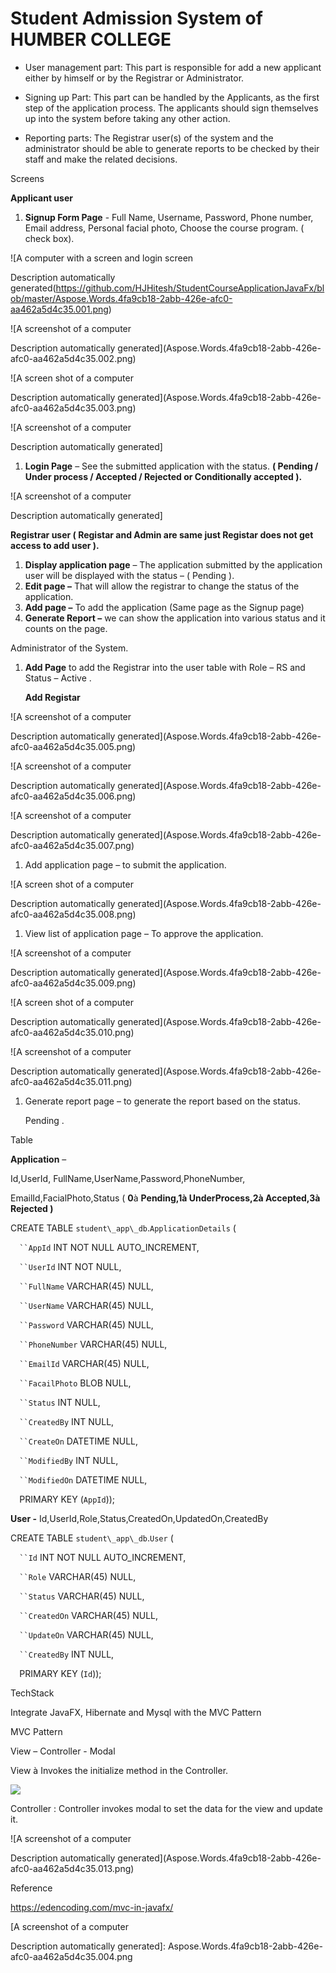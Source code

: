 # Student Admission System of HUMBER COLLEGE
- User management part: This part is responsible for add a new applicant either by himself or by the Registrar or Administrator.

- Signing up Part: This part can be handled by the Applicants, as the first step of the application process. The applicants should sign themselves up into the system before taking any other action.

- Reporting parts: The Registrar user(s) of the system and the administrator should be able to generate reports to be checked by their staff and make the related decisions.

Screens 

**Applicant user**

1. **Signup Form Page** -  Full Name, Username, Password, Phone number, Email address, Personal facial photo, Choose the course program. ( check box).

![A computer with a screen and login screen

Description automatically generated(https://github.com/HJHitesh/StudentCourseApplicationJavaFx/blob/master/Aspose.Words.4fa9cb18-2abb-426e-afc0-aa462a5d4c35.001.png)

![A screenshot of a computer

Description automatically generated](Aspose.Words.4fa9cb18-2abb-426e-afc0-aa462a5d4c35.002.png)

![A screen shot of a computer

Description automatically generated](Aspose.Words.4fa9cb18-2abb-426e-afc0-aa462a5d4c35.003.png)

![A screenshot of a computer

Description automatically generated]

1. **Login Page** – See the submitted application with the status. **( Pending / Under process / Accepted / Rejected or Conditionally accepted ).**

![A screenshot of a computer

Description automatically generated]


**Registrar user ( Registar and Admin are same just Registar does not get access to add user ).**

1. **Display application page** – The application submitted by the application user will be displayed with the status – ( Pending ).
1. **Edit page –** That will allow the registrar to change the status of the application.
1. **Add page –** To add the application (Same page as the Signup page)
1. **Generate Report –** we can show the application into various status and it counts on the page.

Administrator of the System.

1. **Add Page** to add the Registrar into the user table with Role – RS and Status – Active .

   **Add Registar**

![A screenshot of a computer

Description automatically generated](Aspose.Words.4fa9cb18-2abb-426e-afc0-aa462a5d4c35.005.png)

![A screenshot of a computer

Description automatically generated](Aspose.Words.4fa9cb18-2abb-426e-afc0-aa462a5d4c35.006.png)

![A screenshot of a computer

Description automatically generated](Aspose.Words.4fa9cb18-2abb-426e-afc0-aa462a5d4c35.007.png)




1. Add application page – to submit the application.

![A screen shot of a computer

Description automatically generated](Aspose.Words.4fa9cb18-2abb-426e-afc0-aa462a5d4c35.008.png)


1. View list of application page – To approve the application.

![A screenshot of a computer

Description automatically generated](Aspose.Words.4fa9cb18-2abb-426e-afc0-aa462a5d4c35.009.png)

![A screen shot of a computer

Description automatically generated](Aspose.Words.4fa9cb18-2abb-426e-afc0-aa462a5d4c35.010.png)

![A screenshot of a computer

Description automatically generated](Aspose.Words.4fa9cb18-2abb-426e-afc0-aa462a5d4c35.011.png)

1. Generate report page – to generate the report based on the status.

   Pending .

Table

**Application** –

Id,UserId, FullName,UserName,Password,PhoneNumber,

EmailId,FacialPhoto,Status ( **0**à **Pending,1à UnderProcess,2à Accepted,3à Rejected )**

CREATE TABLE `student\_app\_db`.`ApplicationDetails` (

`  ``AppId` INT NOT NULL AUTO\_INCREMENT,

`  ``UserId` INT NOT NULL,

`  ``FullName` VARCHAR(45) NULL,

`  ``UserName` VARCHAR(45) NULL,

`  ``Password` VARCHAR(45) NULL,

`  ``PhoneNumber` VARCHAR(45) NULL,

`  ``EmailId` VARCHAR(45) NULL,

`  ``FacailPhoto` BLOB NULL,

`  ``Status` INT NULL,

`  ``CreatedBy` INT NULL,

`  ``CreateOn` DATETIME NULL,

`  ``ModifiedBy` INT NULL,

`  ``ModifiedOn` DATETIME NULL,

`  `PRIMARY KEY (`AppId`));

**User  -**    Id,UserId,Role,Status,CreatedOn,UpdatedOn,CreatedBy

CREATE TABLE `student\_app\_db`.`User` (

`  ``Id` INT NOT NULL AUTO\_INCREMENT,

`  ``Role` VARCHAR(45) NULL,

`  ``Status` VARCHAR(45) NULL,

`  ``CreatedOn` VARCHAR(45) NULL,

`  ``UpdateOn` VARCHAR(45) NULL,

`  ``CreatedBy` INT NULL,

`  `PRIMARY KEY (`Id`));

TechStack

Integrate JavaFX, Hibernate and Mysql with the MVC Pattern

MVC Pattern

View – Controller - Modal

View  à Invokes the initialize method in the Controller.

![](Aspose.Words.4fa9cb18-2abb-426e-afc0-aa462a5d4c35.012.png)

Controller : Controller invokes modal to set the data for the view and update it.



![A screenshot of a computer

Description automatically generated](Aspose.Words.4fa9cb18-2abb-426e-afc0-aa462a5d4c35.013.png)


Reference

<https://edencoding.com/mvc-in-javafx/>




[A screenshot of a computer

Description automatically generated]: Aspose.Words.4fa9cb18-2abb-426e-afc0-aa462a5d4c35.004.png
